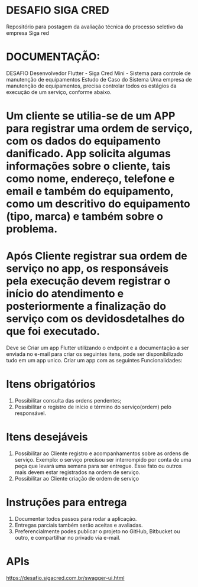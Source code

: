 # DESAFIO SIGA CRED
Repositório para postagem da avaliação técnica do processo seletivo da empresa Siga red

# DOCUMENTAÇÃO:
DESAFIO Desenvolvedor Flutter - Siga Cred
Mini - Sistema para controle de manutenção de equipamentos
Estudo de Caso do Sistema
Uma empresa de manutenção de equipamentos, precisa controlar todos os estágios da execução de um serviço, conforme abaixo.
# Um cliente se utilia-se de um APP para  registrar uma ordem de serviço, com os dados do equipamento danificado. App solicita algumas informações sobre o cliente, tais como nome, endereço, telefone e email e também do equipamento, como um descritivo do equipamento (tipo, marca) e também sobre o problema.
# Após Cliente registrar sua  ordem de serviço no app, os responsáveis pela execução devem registrar o início do atendimento e posteriormente a finalização do serviço com os devidosdetalhes do que foi executado.

Deve se Criar um app Flutter utilizando o endpoint e a documentação a ser enviada no e-mail para criar os seguintes itens, pode ser disponibilizado tudo em um app unico.
Criar um app com as seguintes Funcionalidades:
# Itens obrigatórios	
1.	Possibilitar consulta das ordens pendentes;
2.	Possibilitar o registro de início e término do serviço(ordem) pelo responsável.
# Itens desejáveis
1.	Possibilitar ao Cliente registro e acompanhamentos sobre as ordens de serviço. Exemplo: o serviço precisou ser interrompido por conta de uma peça que levará uma semana para ser entregue. Esse fato ou outros mais devem estar registrados na ordem de serviço.
2.	Possibilitar ao Cliente criação de ordem de serviço

# Instruções para entrega
1.	Documentar todos passos para rodar a aplicação.
2.	Entregas parciais também serão aceitas e avaliadas.
3.	Preferencialmente podes publicar o projeto no GitHub, Bitbucket ou outro, e compartilhar no privado via e-mail.

# APIs
https://desafio.sigacred.com.br/swagger-ui.html

